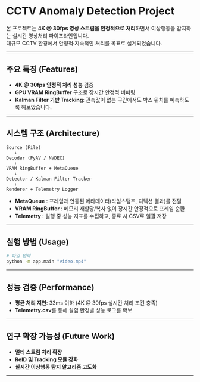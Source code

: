# CCTV Anomaly Detection Project

본 프로젝트는 **4K @ 30fps 영상 스트림을 안정적으로 처리**하면서 이상행동을 감지하는 실시간 영상처리 파이프라인입니다.  
대규모 CCTV 환경에서 안정적·지속적인 처리를 목표로 설계되었습니다.

---

## 주요 특징 (Features)

- **4K @ 30fps 안정적 처리 성능** 검증  
- **GPU VRAM RingBuffer** 구조로 장시간 안정적 버퍼링  
- **Kalman Filter 기반 Tracking**: 관측값이 없는 구간에서도 박스 위치를 예측하도록 해보았습니다.

---

## 시스템 구조 (Architecture)

```
Source (File)
   ↓
Decoder (PyAV / NVDEC)
   ↓
VRAM RingBuffer + MetaQueue
   ↓
Detector / Kalman Filter Tracker
   ↓
Renderer + Telemetry Logger
```

- **MetaQueue** : 프레임과 연동된 메타데이터(타임스탬프, 디텍션 결과)를 전달  
- **VRAM RingBuffer** : 메모리 재할당/복사 없이 장시간 안정적으로 프레임 순환  
- **Telemetry** : 실행 중 성능 지표를 수집하고, 종료 시 CSV로 일괄 저장

---

## 실행 방법 (Usage)

```bash
# 파일 입력
python -m app.main "video.mp4"
```

---

## 성능 검증 (Performance)

- **평균 처리 지연**: 33ms 이하 (4K @ 30fps 실시간 처리 조건 충족)   
- **Telemetry.csv**를 통해 실험 환경별 성능 로그를 확보

---

## 연구 확장 가능성 (Future Work)

- **멀티 스트림 처리 확장**
- **ReID 및 Tracking 모듈 강화**
- **실시간 이상행동 탐지 알고리즘 고도화**

---
